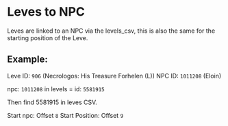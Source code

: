 # Leves to NPC

Leves are linked to an NPC via the levels_csv, this is also the same for the starting position of the Leve.


## Example: 
Leve ID: `906` (Necrologos: His Treasure Forhelen (L))
NPC ID: `1011208` (Eloin)

npc: `1011208` in levels = id: `5581915`

Then find 5581915 in leves CSV.

Start npc: Offset `8`
Start Position: Offset `9`
